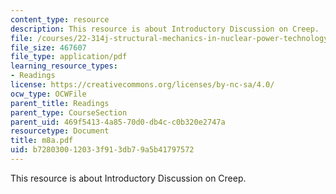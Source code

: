 ```yaml
---
content_type: resource
description: This resource is about Introductory Discussion on Creep.
file: /courses/22-314j-structural-mechanics-in-nuclear-power-technology-fall-2006/b728030012033f913db79a5b41797572_m8a.pdf
file_size: 467607
file_type: application/pdf
learning_resource_types:
- Readings
license: https://creativecommons.org/licenses/by-nc-sa/4.0/
ocw_type: OCWFile
parent_title: Readings
parent_type: CourseSection
parent_uid: 469f5413-4a85-70d0-db4c-c0b320e2747a
resourcetype: Document
title: m8a.pdf
uid: b7280300-1203-3f91-3db7-9a5b41797572
---
```

This resource is about Introductory Discussion on Creep.